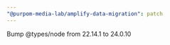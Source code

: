 ```yaml
---
"@purpom-media-lab/amplify-data-migration": patch
---
```


Bump @types/node from 22.14.1 to 24.0.10
